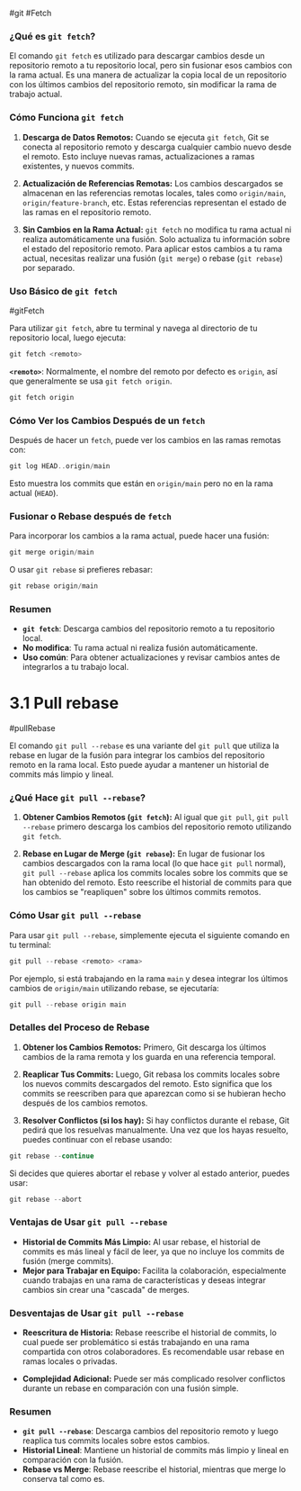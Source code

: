 #git #Fetch

### ¿Qué es `git fetch`?

El comando `git fetch` es utilizado para descargar cambios desde un repositorio remoto a tu repositorio local, pero sin fusionar esos cambios con la rama actual. Es una manera de actualizar  la  copia local de un repositorio con los últimos cambios del repositorio remoto, sin modificar la  rama de trabajo actual.

### Cómo Funciona `git fetch`

1. **Descarga de Datos Remotos:** Cuando se  ejecuta `git fetch`, Git se conecta al repositorio remoto y descarga cualquier cambio nuevo desde el remoto. Esto incluye nuevas ramas, actualizaciones a ramas existentes, y nuevos commits.
    
2. **Actualización de Referencias Remotas:** Los cambios descargados se almacenan en las referencias remotas locales, tales como `origin/main`, `origin/feature-branch`, etc. Estas referencias representan el estado de las ramas en el repositorio remoto.
    
3. **Sin Cambios en la Rama Actual:** `git fetch` no modifica tu rama actual ni realiza automáticamente una fusión. Solo actualiza tu información sobre el estado del repositorio remoto. Para aplicar estos cambios a tu rama actual, necesitas realizar una fusión (`git merge`) o rebase (`git rebase`) por separado.
    

### Uso Básico de `git fetch`
#gitFetch

Para utilizar `git fetch`, abre tu terminal y navega al directorio de tu repositorio local, luego ejecuta:

```c
git fetch <remoto>
```

**`<remoto>`**: Normalmente, el nombre del remoto por defecto es `origin`, así que generalmente se usa `git fetch origin`.

```c
git fetch origin
```

### Cómo Ver los Cambios Después de un `fetch`

Después de hacer un `fetch`, puede ver los cambios en las ramas remotas con:

```c
git log HEAD..origin/main
```

Esto muestra los commits que están en `origin/main` pero no en la rama actual (`HEAD`).

### Fusionar o Rebase después de `fetch`

Para incorporar los cambios a la  rama actual, puede hacer una fusión:

```c
git merge origin/main
```

O usar `git rebase` si prefieres rebasar:

```c
git rebase origin/main
```

### Resumen

- **`git fetch`**: Descarga cambios del repositorio remoto a tu repositorio local.
- **No modifica**: Tu rama actual ni realiza fusión automáticamente.
- **Uso común**: Para obtener actualizaciones y revisar cambios antes de integrarlos a tu trabajo local.

# 3.1 Pull rebase
#pullRebase

El comando `git pull --rebase` es una variante del `git pull` que utiliza la rebase en lugar de la fusión para integrar los cambios del repositorio remoto en la rama local. Esto puede ayudar a mantener un historial de commits más limpio y lineal.

### ¿Qué Hace `git pull --rebase`?

1. **Obtener Cambios Remotos (`git fetch`):** Al igual que `git pull`, `git pull --rebase` primero descarga los cambios del repositorio remoto utilizando `git fetch`.
    
2. **Rebase en Lugar de Merge (`git rebase`):** En lugar de fusionar los cambios descargados con la rama local (lo que hace `git pull` normal), `git pull --rebase` aplica los commits locales sobre los commits que se han obtenido del remoto. Esto reescribe el historial de commits para que los cambios se "reapliquen" sobre los últimos commits remotos.
    

### Cómo Usar `git pull --rebase`

Para usar `git pull --rebase`, simplemente ejecuta el siguiente comando en tu terminal:
```c
git pull --rebase <remoto> <rama>
```



Por ejemplo, si está trabajando en la rama `main` y desea integrar los últimos cambios de `origin/main` utilizando rebase, se ejecutaría:

```c
git pull --rebase origin main
```


### Detalles del Proceso de Rebase

1. **Obtener los Cambios Remotos:** Primero, Git descarga los últimos cambios de la rama remota y los guarda en una referencia temporal.
    
2. **Reaplicar Tus Commits:** Luego, Git rebasa los commits locales sobre los nuevos commits descargados del remoto. Esto significa que los commits se reescriben para que aparezcan como si se hubieran hecho después de los cambios remotos.
    
3. **Resolver Conflictos (si los hay):** Si hay conflictos durante el rebase, Git  pedirá que los resuelvas manualmente. Una vez que los hayas resuelto, puedes continuar con el rebase usando:

  ```c
  git rebase --continue  
 ```
    
    
Si decides que quieres abortar el rebase y volver al estado anterior, puedes usar:

  ```c
  git rebase --abort 
 ```
      
    
    

### Ventajas de Usar `git pull --rebase`

- **Historial de Commits Más Limpio:** Al usar rebase, el historial de commits es más lineal y fácil de leer, ya que no incluye los commits de fusión (merge commits).
- **Mejor para Trabajar en Equipo:** Facilita la colaboración, especialmente cuando trabajas en una rama de características y deseas integrar cambios sin crear una "cascada" de merges.

### Desventajas de Usar `git pull --rebase`

- **Reescritura de Historia:** Rebase reescribe el historial de commits, lo cual puede ser problemático si estás trabajando en una rama compartida con otros colaboradores. Es recomendable usar rebase en ramas locales o privadas.
    
- **Complejidad Adicional:** Puede ser más complicado resolver conflictos durante un rebase en comparación con una fusión simple.
    

### Resumen

- **`git pull --rebase`**: Descarga cambios del repositorio remoto y luego reaplica tus commits locales sobre estos cambios.
- **Historial Lineal**: Mantiene un historial de commits más limpio y lineal en comparación con la fusión.
- **Rebase vs Merge**: Rebase reescribe el historial, mientras que merge lo conserva tal como es.